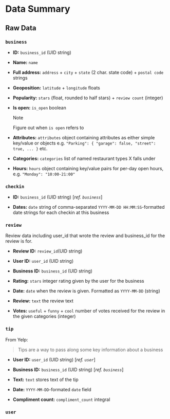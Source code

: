 # Data Summary

## Raw Data

### `business`

- **ID:** `business_id` (UID string)

- **Name:** `name`

- **Full address:** `address` + `city` + `state` (2 char. state code) + `postal code` strings

- **Geoposition:** `latitude` + `longitude` floats

- **Popularity:** `stars` (float, rounded to half stars) + `review count` (integer)

- **Is open:** `is_open` boolean

  > [!NOTE]
  > Figure out when `is open` refers to

- **Attributes:** `attributes` object containing attributes as either simple key/value or objects e.g. `"Parking": { "garage": false, "street": true, ... }` etc.

- **Categories:** `categories` list of named restaurant types X falls under

- **Hours:** `hours` object containing key/value pairs for per-day open hours, e.g. `"Monday": "10:00-21:00"`

### `checkin`

- **ID:** `business_id` (UID string) [*ref. `business`*]

- **Dates:** `date` string of comma-separated `YYYY-MM-DD HH:MM:SS`-formatted date strings for each checkin at this business

### `review`
 
 Review data including user_id that wrote the review and business_id for the review is for.

- **Review ID:** `review_id`(UID string)

- **User ID:** `user_id` (UID string)

- **Business ID:** `business_id` (UID string)

- **Rating:** `stars` integer rating given by the user for the business

- **Date:** `date` when the review is given. Formatted as `YYYY-MM-DD` (string)

- **Review:** `text` the review text

- **Votes:** `useful` + `funny` + `cool`  number of votes received for the review in the given categories (integer)

### `tip`

From Yelp:

> Tips are a way to pass along some key information about a business

- **User ID:** `user_id` (UID string) [*ref. `user`*]

- **Business ID:** `business_id` (UID string) [*ref. `business`*]

- **Text:** `text` stores text of the tip 

- **Date:** `YYYY-MM-DD`-formated `date` field

- **Compliment count:** `compliment_count` integral 

### `user`
